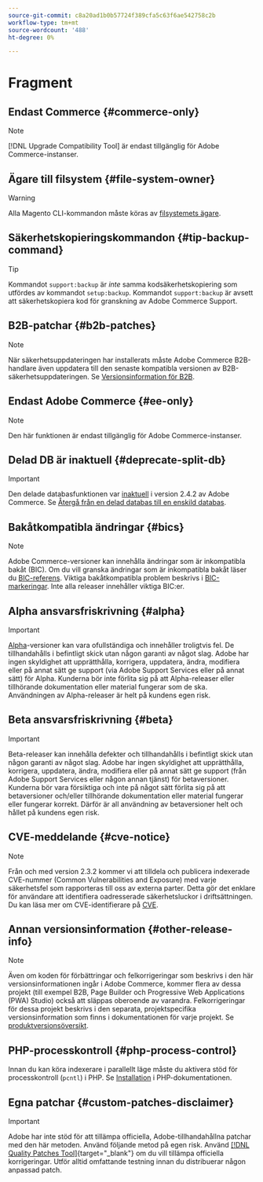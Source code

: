 ```yaml
---
source-git-commit: c8a20ad1b0b57724f389cfa5c63f6ae542758c2b
workflow-type: tm+mt
source-wordcount: '488'
ht-degree: 0%

---
```

# Fragment

## Endast Commerce {#commerce-only}

>[!NOTE]
>
>[!DNL Upgrade Compatibility Tool] är endast tillgänglig för Adobe Commerce-instanser.

<!-- Configuration guide snippets -->

## Ägare till filsystem {#file-system-owner}

>[!WARNING]
>
>Alla Magento CLI-kommandon måste köras av [filsystemets ägare](/help/configuration/cli/config-cli.md#prerequisites).

## Säkerhetskopieringskommandon {#tip-backup-command}

>[!TIP]
>
>Kommandot `support:backup` är _inte_ samma kodsäkerhetskopiering som utfördes av kommandot `setup:backup`. Kommandot `support:backup` är avsett att säkerhetskopiera kod för granskning av Adobe Commerce Support.

## B2B-patchar {#b2b-patches}

>[!NOTE]
>
>När säkerhetsuppdateringen har installerats måste Adobe Commerce B2B-handlare även uppdatera till den senaste kompatibla versionen av B2B-säkerhetsuppdateringen. Se [Versionsinformation för B2B](https://experienceleague.adobe.com/en/docs/commerce-admin/b2b/release-notes).

## Endast Adobe Commerce {#ee-only}

>[!NOTE]
>
>Den här funktionen är endast tillgänglig för Adobe Commerce-instanser.

## Delad DB är inaktuell {#deprecate-split-db}

>[!IMPORTANT]
>
>Den delade databasfunktionen var [inaktuell](https://community.magento.com/t5/Magento-DevBlog/Deprecation-of-Split-Database-in-Magento-Commerce/ba-p/465187?_ga=2.128934671.2024864496.1657558157-1596100530.1657558157) i version 2.4.2 av Adobe Commerce. Se [Återgå från en delad databas till en enskild databas](/help/configuration/storage/revert-split-database.md).

<!-- End of Configuration guide snippets -->

## Bakåtkompatibla ändringar {#bics}

>[!NOTE]
>
>Adobe Commerce-versioner kan innehålla ändringar som är inkompatibla bakåt (BIC). Om du vill granska ändringar som är inkompatibla bakåt läser du [BIC-referens](https://developer.adobe.com/commerce/php/development/backward-incompatible-changes/reference/). Viktiga bakåtkompatibla problem beskrivs i [BIC-markeringar](https://developer.adobe.com/commerce/php/development/backward-incompatible-changes/). Inte alla releaser innehåller viktiga BIC:er.

## Alpha ansvarsfriskrivning {#alpha}

>[!IMPORTANT]
>
>[Alpha](/help/release/versioning-policy.md#alpha-patch-release)-versioner kan vara ofullständiga och innehåller troligtvis fel. De tillhandahålls i befintligt skick utan någon garanti av något slag. Adobe har ingen skyldighet att upprätthålla, korrigera, uppdatera, ändra, modifiera eller på annat sätt ge support (via Adobe Support Services eller på annat sätt) för Alpha. Kunderna bör inte förlita sig på att Alpha-releaser eller tillhörande dokumentation eller material fungerar som de ska. Användningen av Alpha-releaser är helt på kundens egen risk.

## Beta ansvarsfriskrivning {#beta}

>[!IMPORTANT]
>
>Beta-releaser kan innehålla defekter och tillhandahålls i befintligt skick utan någon garanti av något slag. Adobe har ingen skyldighet att upprätthålla, korrigera, uppdatera, ändra, modifiera eller på annat sätt ge support (från Adobe Support Services eller någon annan tjänst) för betaversioner. Kunderna bör vara försiktiga och inte på något sätt förlita sig på att betaversioner och/eller tillhörande dokumentation eller material fungerar eller fungerar korrekt. Därför är all användning av betaversioner helt och hållet på kundens egen risk.

## CVE-meddelande {#cve-notice}

>[!NOTE]
>
>Från och med version 2.3.2 kommer vi att tilldela och publicera indexerade CVE-nummer (Common Vulnerabilities and Exposure) med varje säkerhetsfel som rapporteras till oss av externa parter. Detta gör det enklare för användare att identifiera oadresserade säkerhetsluckor i driftsättningen. Du kan läsa mer om CVE-identifierare på [CVE](https://cve.mitre.org/).

## Annan versionsinformation {#other-release-info}

>[!NOTE]
>
>Även om koden för förbättringar och felkorrigeringar som beskrivs i den här versionsinformationen ingår i Adobe Commerce, kommer flera av dessa projekt (till exempel B2B, Page Builder och Progressive Web Applications (PWA) Studio) också att släppas oberoende av varandra. Felkorrigeringar för dessa projekt beskrivs i den separata, projektspecifika versionsinformation som finns i dokumentationen för varje projekt. Se [produktversionsöversikt](/help/release/release-notes/overview.md).

## PHP-processkontroll {#php-process-control}

Innan du kan köra indexerare i parallellt läge måste du aktivera stöd för processkontroll (`pcntl`) i PHP. Se [Installation](https://www.php.net/manual/en/pcntl.installation.php) i PHP-dokumentationen.

## Egna patchar {#custom-patches-disclaimer}

>[!IMPORTANT]
>
>Adobe har inte stöd för att tillämpa officiella, Adobe-tillhandahållna patchar med den här metoden. Använd följande metod på egen risk. Använd [[!DNL Quality Patches Tool]](https://experienceleague.adobe.com/tools/commerce-quality-patches/index.html){target="_blank"} om du vill tillämpa officiella korrigeringar. Utför alltid omfattande testning innan du distribuerar någon anpassad patch.
